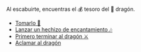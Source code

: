 Al escabuirte, encuentras el 💰 tesoro del 🐉 dragón.

- [Tomarlo 🤑](1.md)
- [Lanzar un hechizo de encantamiento 🎶](1-1.md)
- [Primero terminar al dragón ⚔️](2-1C.md)
- [Aclamar al dragón](2-1D.md)
